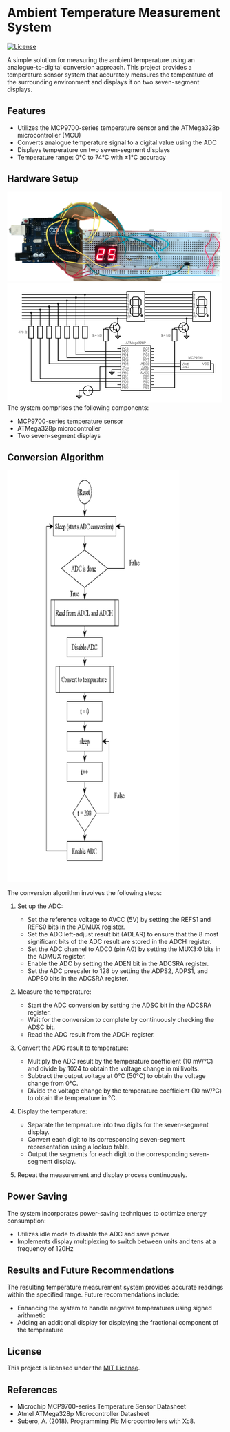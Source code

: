 # Ambient Temperature Measurement System

[![License](https://img.shields.io/badge/License-MIT-blue.svg)](LICENSE)

A simple solution for measuring the ambient temperature using an analogue-to-digital conversion approach. This project provides a temperature sensor system that accurately measures the temperature of the surrounding environment and displays it on two seven-segment displays.

## Features

- Utilizes the MCP9700-series temperature sensor and the ATMega328p microcontroller (MCU)
- Converts analogue temperature signal to a digital value using the ADC
- Displays temperature on two seven-segment displays
- Temperature range: 0°C to 74°C with ±1°C accuracy

## Hardware Setup

<img src="images/circuit.png" alt="Circuit Diagram" width="500"/>

<img src="images/schematic.png" alt="Schematic" width="500"/>
The system comprises the following components:

- MCP9700-series temperature sensor
- ATMega328p microcontroller
- Two seven-segment displays

## Conversion Algorithm


<img src="images/FlowDiag.png" alt="Flow Diagram" width="400"/>

The conversion algorithm involves the following steps: 

1. Set up the ADC:
   - Set the reference voltage to AVCC (5V) by setting the REFS1 and REFS0 bits in the ADMUX register.
   - Set the ADC left-adjust result bit (ADLAR) to ensure that the 8 most significant bits of the ADC result are stored in the ADCH register.
   - Set the ADC channel to ADC0 (pin A0) by setting the MUX3:0 bits in the ADMUX register.
   - Enable the ADC by setting the ADEN bit in the ADCSRA register.
   - Set the ADC prescaler to 128 by setting the ADPS2, ADPS1, and ADPS0 bits in the ADCSRA register.

2. Measure the temperature:
   - Start the ADC conversion by setting the ADSC bit in the ADCSRA register.
   - Wait for the conversion to complete by continuously checking the ADSC bit.
   - Read the ADC result from the ADCH register.

3. Convert the ADC result to temperature:
   - Multiply the ADC result by the temperature coefficient (10 mV/°C) and divide by 1024 to obtain the voltage change in millivolts.
   - Subtract the output voltage at 0°C (50°C) to obtain the voltage change from 0°C.
   - Divide the voltage change by the temperature coefficient (10 mV/°C) to obtain the temperature in °C.

4. Display the temperature:
   - Separate the temperature into two digits for the seven-segment display.
   - Convert each digit to its corresponding seven-segment representation using a lookup table.
   - Output the segments for each digit to the corresponding seven-segment display.

5. Repeat the measurement and display process continuously.

## Power Saving

The system incorporates power-saving techniques to optimize energy consumption:

- Utilizes idle mode to disable the ADC and save power
- Implements display multiplexing to switch between units and tens at a frequency of 120Hz

## Results and Future Recommendations

The resulting temperature measurement system provides accurate readings within the specified range. Future recommendations include:

- Enhancing the system to handle negative temperatures using signed arithmetic
- Adding an additional display for displaying the fractional component of the temperature

## License

This project is licensed under the [MIT License](LICENSE).

## References

- Microchip MCP9700-series Temperature Sensor Datasheet
- Atmel ATMega328p Microcontroller Datasheet
- Subero, A. (2018). Programming Pic Microcontrollers with Xc8.
